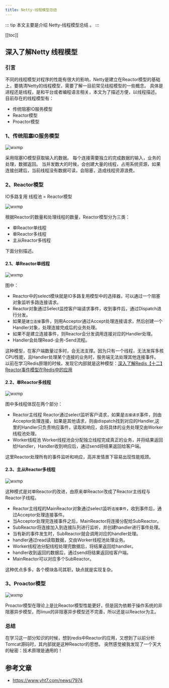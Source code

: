 ```yaml
---
title: Netty-线程模型总结
---
```


::: tip
本文主要是介绍 Netty-线程模型总结 。
:::

[[toc]]

## 深入了解Netty 线程模型

### 引言

不同的线程模型对程序的性能有很大的影响，Netty是建立在Reactor模型的基础上，要搞清Netty的线程模型，需要了解一目前常见线程模型的一些概念。 具体是进程还是线程，是和平台或者编程语言相关，本文为了描述方便，以线程描述。 目前存在的线程模型有：

- 传统阻塞IO服务模型
- Reactor模型
- Proactor模型

### 1、传统阻塞IO服务模型

<img class= "zoom-custom-imgs" :src="$withBase('/assets/img/framework/netty/nettythread-1.png')" alt="wxmp">


采用阻塞IO模型获取输入的数据。 每个连接需要独立的完成数据的输入，业务的处理，数据返回。 当并发数大的时候，会创建大量的线程，占用系统资源，如果连接创建后，当前线程没有数据可读，会阻塞，造成线程资源浪费。

### 2、Reactor模型

IO多路复用 线程池 = Reactor模型 

<img class= "zoom-custom-imgs" :src="$withBase('/assets/img/framework/netty/nettythread-2.png')" alt="wxmp">

根据Reactor的数量和处理线程的数量，Reactor模型分为三类：

- 单Reactor单线程
- 单Reactor多线程
- 主从Reactor多线程

下面分别描述。

#### 2.1、单Reactor单线程

<img class= "zoom-custom-imgs" :src="$withBase('/assets/img/framework/netty/nettythread-3.png')" alt="wxmp">

图中：

- Reactor中的select模块就是IO多路复用模型中的选择器，可以通过一个阻塞对象监听多路连接请求。
- Reactor对象通过Select监控客户端请求事件，收到事件后，通过Dispatch进行分发。
- 如果是`建立连接`事件，则用Acceptor通过Accept处理连接请求，然后创建一个Handler对象，处理连接完成后的业务处理。
- 如果不是建立连接事件，则Reactor会分发调用连接对应的Handler处理。
- Handler会处理Read-业务-Send流程。

这种模型，在客户端数量过多时，会无法支撑。因为只有一个线程，无法发挥多核CPU性能，且Handler处理某个连接的业务时，服务端无法处理其他连接事件。 以前在学习Redis原理的时候，发现它内部就是这种模型：[深入了解Redis【十二】Reactor事件模型在Redis中的应用](https://www.clawhub.club/posts/2019/10/16/深入了解Redis/深入了解Redis【十二】Reactor事件模型在Redis中的应用/)

#### 2.2、单Reactor多线程

<img class= "zoom-custom-imgs" :src="$withBase('/assets/img/framework/netty/nettythread-4.png')" alt="wxmp">

图中多线程体现在两个部分：

- Reactor主线程 Reactor通过select监听客户请求，如果是`连接请求`事件，则由Acceptor处理连接，如果是其他请求，则由dispatch找到对应的Handler,这里的Handler只负责响应事件，读取和响应，会将具体的业务处理交由Worker线程池处理。
- Worker线程池 Worker线程池会分配独立线程完成真正的业务，并将结果返回给Handler，Handler收到响应后，通过send将结果返回给客户端。

这里Reactor处理所有的事件监听和响应，高并发情景下容易出现性能瓶颈。

#### 2.3、主从Reactor多线程

<img class= "zoom-custom-imgs" :src="$withBase('/assets/img/framework/netty/nettythread-5.png')" alt="wxmp">

这种模式是对单Reactor的改进，由原来单Reactor改成了Reactor主线程与Reactor子线程。

- Reactor主线程的MainReactor对象通过select监听`连接事件`，收到事件后，通过Acceptor处理连接事件。
- 当Acceptor处理完连接事件之后，MainReactor将连接分配给SubReactor。
- SubReactor将连接加入到连接队列进行监听，并创建handler进行事件处理。
- 当有新的事件发生时，SubReactor就会调用对应的handler处理。
- handler通过read读取数据，交由Worker线程池处理业务。
- Worker线程池分配线程处理完数据后，将结果返回给handler。
- handler收到返回的数据后，通过send将结果返回给客户端。
- MainReactor可以对应多个SubReactor。

这种优点多多，各个模块各司其职，缺点就是实现复杂。

### 3、Proactor模型

<img class= "zoom-custom-imgs" :src="$withBase('/assets/img/framework/netty/nettythread-6.png')" alt="wxmp">

Proactor模型在理论上是比Reactor模型性能更好，但是因为依赖于操作系统的非阻塞异步模型，而linux的非阻塞异步模型还不完善，所以还是以Reactor为主。

### 总结

在学习这一部分知识的时候，想到redis中Reactor的应用，又想到了以前分析Tomcat源码时，其内部就是这种Reactor的思想。 突然感觉被我发现了一个天大的秘密：技术原理是通用的！

## 参考文章
* https://www.yht7.com/news/7974
